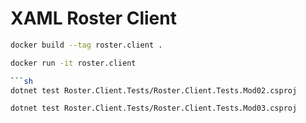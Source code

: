 # XAML Roster Client

```sh
docker build --tag roster.client .

docker run -it roster.client

```sh
dotnet test Roster.Client.Tests/Roster.Client.Tests.Mod02.csproj

dotnet test Roster.Client.Tests/Roster.Client.Tests.Mod03.csproj
```